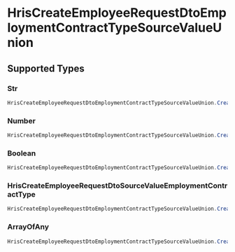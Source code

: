# HrisCreateEmployeeRequestDtoEmploymentContractTypeSourceValueUnion


## Supported Types

### Str

```csharp
HrisCreateEmployeeRequestDtoEmploymentContractTypeSourceValueUnion.CreateStr(/* values here */);
```

### Number

```csharp
HrisCreateEmployeeRequestDtoEmploymentContractTypeSourceValueUnion.CreateNumber(/* values here */);
```

### Boolean

```csharp
HrisCreateEmployeeRequestDtoEmploymentContractTypeSourceValueUnion.CreateBoolean(/* values here */);
```

### HrisCreateEmployeeRequestDtoSourceValueEmploymentContractType

```csharp
HrisCreateEmployeeRequestDtoEmploymentContractTypeSourceValueUnion.CreateHrisCreateEmployeeRequestDtoSourceValueEmploymentContractType(/* values here */);
```

### ArrayOfAny

```csharp
HrisCreateEmployeeRequestDtoEmploymentContractTypeSourceValueUnion.CreateArrayOfAny(/* values here */);
```
